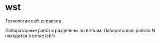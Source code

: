 # wst
Технологии веб-сервисов

Лабораторные работы разделены по веткам. Лабораторная работа N находится в ветке labN
